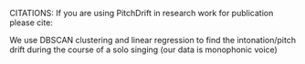 
CITATIONS: If you are using PitchDrift in research work for publication please cite: 

We use DBSCAN clustering and linear regression to find the intonation/pitch drift during the course of a solo singing (our data is monophonic voice)


